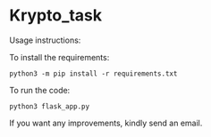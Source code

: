 # Krypto_task

Usage instructions:

To install the requirements:

`python3 -m pip install -r requirements.txt`

To run the code:

`python3 flask_app.py`


If you want any improvements, kindly send an email.
